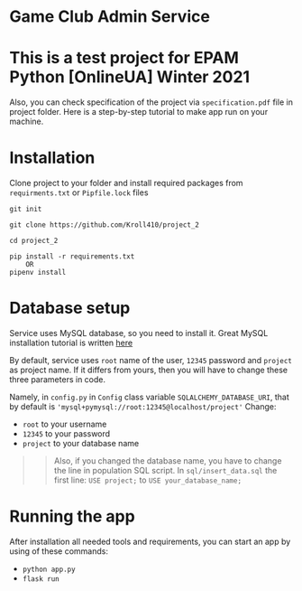 # Game Club Admin Service

# This is a test project for EPAM Python [OnlineUA] Winter 2021 
Also, you can check specification of the project via `specification.pdf` file in project folder.
Here is a step-by-step tutorial to make app run on your machine.

# Installation
Clone project to your folder and install required packages from `requirments.txt` or `Pipfile.lock` files
```
git init
```
```
git clone https://github.com/Kroll410/project_2
```
```
cd project_2
```
```
pip install -r requirements.txt 
    OR
pipenv install
```

# Database setup
Service uses MySQL database, so you need to install it.
Great MySQL installation tutorial is written [here](https://www.digitalocean.com/community/tutorials/how-to-install-mysql-on-ubuntu-20-04)

By default, service uses `root` name of the user, `12345` password and `project` as project name.
If it differs from yours, then you will have to change these three parameters in code.

Namely, in `config.py` in `Config` class variable `SQLALCHEMY_DATABASE_URI`, that by default is `'mysql+pymysql://root:12345@localhost/project'`
Change:
- `root` to your username
- `12345` to your password
- `project` to your database name

>> Also, if you changed the database name, you have to change the line in population SQL script.
In `sql/insert_data.sql` the first line: `USE project;` to `USE your_database_name;`

# Running the app

After installation all needed tools and requirements, you can start an app by using of these commands: 
- `python app.py`
- `flask run`



